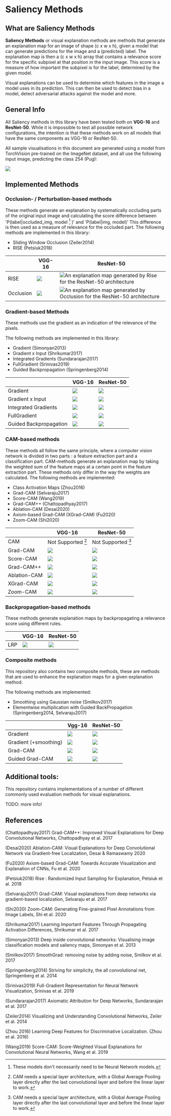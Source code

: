 # Saliency Methods

## What are Saliency Methods

**Saliency Methods** or visual explanation methods are methods that generate an explanation map for an image of shape (c x w x h), given a model that can generate predictions for the image and a (predicted) label. The explanation map is then a (c x w x h) array that contains a relevance score for the specific subpixel at that position in the input image. This score is a measure of how important the subpixel is for the label, determined by the given model.

Visual explanations can be used to determine which features in the image a model uses in its prediction. This can then be used to detect bias in a model, detect adversarial attacks against the model and more.

## General Info

All Saliency methods in this library have been tested both on **VGG-16** and **ResNet-50**. While it is impossible to test all possible network configurations, the intention is that these methods work on all models that have the same components as VGG-16 or ResNet-50.

All sample visualisations in this document are generated using a model from TorchVision pre-trained on the ImageNet dataset, and all use the following input image, predicting the class 254 (Pug):

![](./images/sample.jpeg)

## Implemented Methods

### Occlusion- / Perturbation-based methods

These methods generate an explanation by systematically occluding parts of the original input image and calculating the score difference between 'P(label|occluded_img, model [^1] )' and 'P(label|img, model)' This difference is then used as a measure of relevance for the occluded part. The following methods are implemented in this library:

- Sliding Window Occlusion (Zeiler2014)
- RISE (Petsiuk2018)


| | VGG-16 | ResNet-50|
|-----------|--------|----------|
|RISE| ![](./images/rise_vgg.png)| ![An explanation map generated by Rise for the ResNet-50 architecture](./images/rise_resnet.png "Rise")|
|Occlusion| ![](./images/occlusion_vgg.png)| ![An explanation map generated by Occlusion for the ResNet-50 architecture](./images/occlusion_resnet.png "Rise")



[^1]:These models don't necessarily need to be Neural Network models.

### Gradient-based Methods
These methods use the gradient as an indication of the relevance of the pixels.

The following methods are implemented in this library:

- Gradient (Simonyan2013)
- Gradient x Input (Shrikumar2017)
- Integrated Gradients (Sundararajan2017)
- FullGradient (Srinivas2019)
- Guided Backpropagation (Springenberg2014)

| | VGG-16 | ResNet-50|
|-----------|--------|--------|
|Gradient | ![](./images/grad_vgg.png)| ![](./images/grad_resnet.png)|
|Gradient x Input | ![](./images/gradxinp_vgg.png)| ![](./images/gradxinp_resnet.png)
|Integrated Gradients | ![](./images/ig_vgg.png)| ![](./images/ig_resnet.png)
|FullGradient | ![](./images/fullgrad_vgg.png)| ![](./images/fullgrad_resnet.png)
|Guided Backpropagation | ![](./images/guidedbp_vgg.png)| ![](./images/guidedbp_resnet.png)


### CAM-based methods
These methods all follow the same principle, where a computer vision network is divided in two parts : a feature extraction part and a classification part. CAM-methods generate an explanation map by taking the weighted sum of the feature maps at a certain point in the feature extraction part. These methods only differ in the way the weights are calculated.
The following methods are implemented:

- Class Activation Maps (Zhou2016)
- Grad-CAM (Selvaraju2017)
- Score-CAM (Wang2019)
- Grad-CAM++ (Chattopadhyay2017)
- Ablation-CAM (Desai2020)
- Axiom-based Grad-CAM (XGrad-CAM) (Fu2020)
- Zoom-CAM (Shi2020)

| | VGG-16 | ResNet-50 |
|------|------|--------|
|CAM | Not Supported [^2] | Not Supported [^2]|
|Grad-CAM| ![](./images/gradcam_vgg.png)|![](./images/gradcam_resnet.png) |
|Score-CAM| ![](./images/scorecam_vgg.png)|![](./images/scorecam_resnet.png) |
|Grad-CAM++| ![](./images/gradcampp_vgg.png)|![](./images/gradcampp_resnet.png) |
|Ablation-CAM| ![](./images/ablationcam_vgg.png)|![](./images/ablationcam_resnet.png) |
|XGrad-CAM| ![](./images/xgradcam_vgg.png)|![](./images/xgradcam_resnet.png) |
|Zoom-CAM| ![](./images/zoomcam_vgg.png)| ![](./images/zoomcam_resnet.png) |
[^2]: CAM needs a special layer architecture, with a Global Average Pooling layer directly after the last convolutional layer and before the linear layer to work.

### Backpropagation-based methods
These methods generate explanation maps by backpropagating a relevance score using different rules.

| | VGG-16 | ResNet-50 |
|-----|--------|--------|
| LRP| ![](./images/lrp_vgg.png)| ![](./images/lrp_resnet.png)|

### Composite methods

This repository also contains two composite methods, these are methods that are used to enhance the explanation maps for a given explanation method.

The following methods are implemented:

- Smoothing using Gaussian noise (Smilkov2017)
- Elementwise multiplication with Guided BackPropagation (Springenberg2014, Selvaraju2017)

| | Vgg-16 | ResNet-50 | 
|-------|-------|------|
| Gradient| ![](./images/grad_vgg.png) | ![](./images/grad_resnet.png)|
| Gradient (+smoothing) | ![](./images/smoothgrad_vgg.png) | ![](./images/smoothgrad_resnet.png)
| Grad-CAM | ![](./images/gradcam_vgg.png) | ![](./images/gradcam_resnet.png)|
| Guided Grad-CAM | ![](./images/guided_gradcam_vgg.png) | ![](./images/guided_gradcam_resnet.png) |

## Additional tools:

This repository contains implementations of a number of different commonly used evaluation methods for visual explanations.

TODO: more info!

## References
(Chattopadhyay2017) Grad-CAM++: Improved Visual Explanations for Deep Convolutional Networks, Chattopadhyay et al. 2017

(Desai2020) Ablation-CAM: Visual Explanations for Deep Convolutional Network via Gradient-free Localization, Desai & Ramaswamy 2020

(Fu2020) Axiom-based Grad-CAM: Towards Accurate Visualization and Explanation of CNNs, Fu et al. 2020

(Petsiuk2018) Rise : Randomized Input Sampling for Explanation, Petsiuk et al. 2018

(Selvaraju2017) Grad-CAM: Visual explanations from deep networks via gradient-based localization, Selvaraju et al. 2017

(Shi2020) Zoom-CAM: Generating Fine-grained Pixel Annotations from Image Labels, Shi et al. 2020

(Shrikumar2017) Learning Important Features Through Propagating Activation Differences, Shrikumar et al. 2017

(Simonyan2013) Deep inside convolutional networks: Visualising image classification models and saliency maps, Simonyan et al. 2013

(Smilkov2017) SmoothGrad: removing noise by adding noise, Smilkov et al. 2017

(Springenberg2014) Striving for simplicity, the all convolutional net, Springenberg et al. 2014

(Srinivas2019) Full-Gradient Representation for Neural Network Visualization, Srinivas et al. 2019

(Sundararajan2017) Axiomatic Attribution for Deep Networks, Sundararajan et al. 2017

(Zeiler2014) Visualizing and Understanding Convolutional Networks, Zeiler et al. 2014

(Zhou 2016) Learning Deep Features for Discriminative Localization. (Zhou et al. 2016)

(Wang2019) Score-CAM: Score-Weighted Visual Explanations for Convolutional Neural Networks, Wang et al. 2019